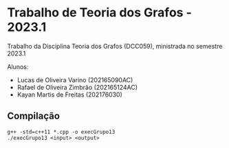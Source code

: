 # Trabalho de Teoria dos Grafos - 2023.1

Trabalho da Disciplina Teoria dos Grafos (DCC059), ministrada no semestre 2023.1

Alunos:

- Lucas de Oliveira Varino (202165090AC)
- Rafael de Oliveira Zimbrão (202165124AC)
- Kayan Martis de Freitas (202176030)

## Compilação
```
g++ -std=c++11 *.cpp -o execGrupo13
./execGrupo13 <input> <output>

```